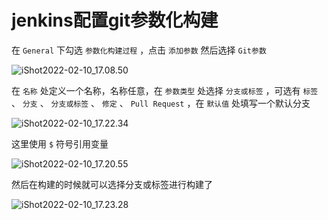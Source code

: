 # jenkins配置git参数化构建

在 `General` 下勾选 `参数化构建过程` ，点击 `添加参数` 然后选择 `Git参数`

![iShot2022-02-10_17.08.50](https://gitea.pptfz.cn/pptfz/picgo-images/raw/branch/master/img/iShot2022-02-10_17.08.50.png)



在 `名称` 处定义一个名称，名称任意，在 `参数类型` 处选择 `分支或标签` ，可选有 `标签` 、 `分支` 、 `分支或标签` 、 `修定` 、 `Pull Request` ，在 `默认值` 处填写一个默认分支

![iShot2022-02-10_17.22.34](https://gitea.pptfz.cn/pptfz/picgo-images/raw/branch/master/img/iShot2022-02-10_17.22.34.png)









这里使用 `$` 符号引用变量

![iShot2022-02-10_17.20.55](https://gitea.pptfz.cn/pptfz/picgo-images/raw/branch/master/img/iShot2022-02-10_17.20.55.png)









然后在构建的时候就可以选择分支或标签进行构建了

![iShot2022-02-10_17.23.28](https://gitea.pptfz.cn/pptfz/picgo-images/raw/branch/master/img/iShot2022-02-10_17.23.28.png)







